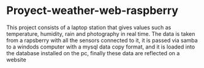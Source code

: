 # Proyect-weather-web-raspberry

This project consists of a laptop station that gives values ​​such as temperature, humidity, rain and photography in real time.
The data is taken from a rapsberry with all the sensors connected to it, it is passed via samba to a windods computer with a mysql data copy format, and it is loaded into the database installed on the pc,
finally these data are reflected on a website
